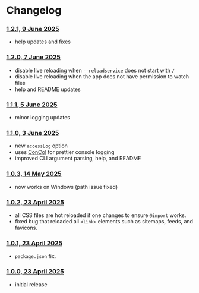 # Changelog

### [1.2.1, 9 June 2025](#121-9-june-2025)

* help updates and fixes

### [1.2.0, 7 June 2025](#120-7-june-2025)

* disable live reloading when `--reloadservice` does not start with `/`
* disable live reloading when the app does not have permission to watch files
* help and README updates

### [1.1.1, 5 June 2025](#111-5-june-2025)

* minor logging updates

### [1.1.0, 3 June 2025](#110-3-june-2025)

* new `accessLog` option
* uses [ConCol](https://www.npmjs.com/package/concol) for prettier console logging
* improved CLI argument parsing, help, and README

### [1.0.3, 14 May 2025](#103-14-may-2025)

* now works on Windows (path issue fixed)

### [1.0.2, 23 April 2025](#102-23-april-2025)

* all CSS files are hot reloaded if one changes to ensure `@import` works.
* fixed bug that reloaded all `<link>` elements such as sitemaps, feeds, and favicons.

### [1.0.1, 23 April 2025](#101-23-april-2025)

* `package.json` fix.

### [1.0.0, 23 April 2025](#100-23-april-2025)

* initial release

